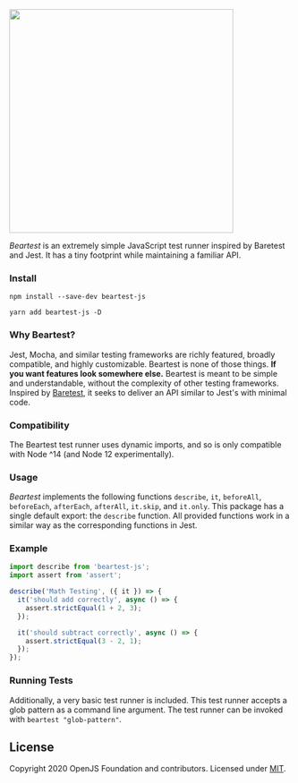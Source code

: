 <img src="https://beartest-js.s3.amazonaws.com/beartest-logo.png" width="400">

_Beartest_ is an extremely simple JavaScript test runner inspired by Baretest and Jest. It has a tiny footprint while maintaining a familiar API.

### Install

```
npm install --save-dev beartest-js
```

```
yarn add beartest-js -D
```

### Why Beartest?

Jest, Mocha, and similar testing frameworks are richly featured, broadly compatible, and highly customizable. Beartest is none of those things. **If you want features look somewhere else.** Beartest is meant to be simple and understandable, without the complexity of other testing frameworks. Inspired by [Baretest](https://www.npmjs.com/package/baretest), it seeks to deliver an API similar to Jest's with minimal code.

### Compatibility

The Beartest test runner uses dynamic imports, and so is only compatible with Node ^14 (and Node 12 experimentally).

### Usage

_Beartest_ implements the following functions `describe`, `it`, `beforeAll`, `beforeEach`, `afterEach`, `afterAll`, `it.skip`, and `it.only`. This package has a single default export: the `describe` function. All provided functions work in a similar way as the corresponding functions in Jest.

### Example

```javascript
import describe from 'beartest-js';
import assert from 'assert';

describe('Math Testing', ({ it }) => {
  it('should add correctly', async () => {
    assert.strictEqual(1 + 2, 3);
  });

  it('should subtract correctly', async () => {
    assert.strictEqual(3 - 2, 1);
  });
});
```

### Running Tests

Additionally, a very basic test runner is included. This test runner accepts a glob pattern as a command line argument. The test runner can be invoked with `beartest "glob-pattern"`.

## License

Copyright 2020 OpenJS Foundation and contributors. Licensed under [MIT](./LICENSE).
